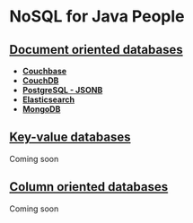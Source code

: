 # NoSQL for Java People

## [Document oriented databases](https://github.com/yeSQL/NoSQL-for-Java-people/tree/master/document-oriented)

* [**Couchbase**](https://github.com/yeSQL/NoSQL-for-Java-people/tree/master/document-oriented/couchbase)
* [**CouchDB**](https://github.com/yeSQL/NoSQL-for-Java-people/tree/master/document-oriented/couchdb)
* [**PostgreSQL - JSONB**](https://github.com/yeSQL/NoSQL-for-Java-people/tree/master/document-oriented/postgresql-jsonb)
* [**Elasticsearch**](https://github.com/yeSQL/NoSQL-for-Java-people/tree/master/document-oriented/elasticsearch)
* [**MongoDB**](https://github.com/yeSQL/NoSQL-for-Java-people/tree/master/document-oriented/mongodb)

## [Key-value databases](https://github.com/yeSQL/NoSQL-for-Java-people/tree/master/key-value)
Coming soon

## [Column oriented databases](https://github.com/yeSQL/NoSQL-for-Java-people/tree/master/column-oriented)
Coming soon
